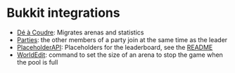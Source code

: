 # Bukkit integrations

- [Dé à Coudre](https://www.spigotmc.org/resources/d%C3%A9-%C3%A0-coudre.59231/): Migrates arenas and statistics
- [Parties](https://github.com/AlessioDP/Parties): the other members of a party join at the same time as the leader
- [PlaceholderAPI](https://github.com/PlaceholderAPI/PlaceholderAPI): Placeholders for the leaderboard, see the [README](../../README.md)
- [WorldEdit](https://github.com/EngineHub/WorldEdit): command to set the size of an arena to stop the game when the pool is full
